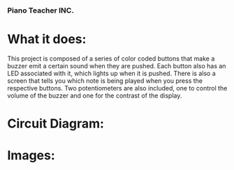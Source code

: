### Piano Teacher INC.

# What it does:

This project is composed of a series of color coded buttons that make a buzzer emit a certain sound when they are pushed. Each button also has an LED associated with it, which lights up when it is pushed. There is also a screen that tells you which note is being played when you press the respective buttons. Two potentiometers are also included, one to control the volume of the buzzer and one for the contrast of the display. 

# Circuit Diagram:



# Images:
